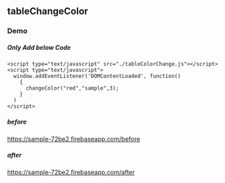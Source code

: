 ## tableChangeColor

### Demo
##### Only Add below Code
```
<script type="text/javascript" src="./tableColorChange.js"></script>  
<script type="text/javascript">
  window.addEventListener('DOMContentLoaded', function()
    {
      changeColor("red","sample",3);
    }
  )
</script>    
```
##### before
https://sample-72be2.firebaseapp.com/before
##### after
https://sample-72be2.firebaseapp.com/after
